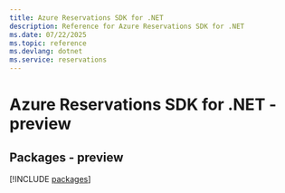 ```yaml
---
title: Azure Reservations SDK for .NET
description: Reference for Azure Reservations SDK for .NET
ms.date: 07/22/2025
ms.topic: reference
ms.devlang: dotnet
ms.service: reservations
---
```

# Azure Reservations SDK for .NET - preview
## Packages - preview
[!INCLUDE [packages](reservations-index.md)]